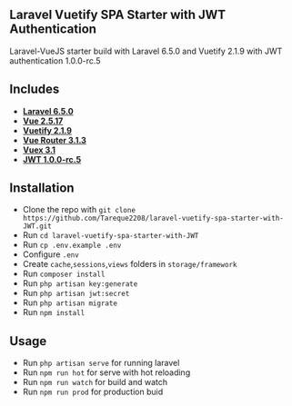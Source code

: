 ## Laravel Vuetify SPA Starter with JWT Authentication

Laravel-VueJS starter build with Laravel 6.5.0 and Vuetify 2.1.9 with JWT authentication 1.0.0-rc.5

## Includes

- **[Laravel 6.5.0](https://laravel.com/docs/6.x)**
- **[Vue 2.5.17](https://vuejs.org/)**
- **[Vuetify 2.1.9](https://vuetifyjs.com/en/getting-started/quick-start)**
- **[Vue Router 3.1.3](https://router.vuejs.org/)**
- **[Vuex 3.1](https://vuex.vuejs.org/)**
- **[JWT 1.0.0-rc.5](https://github.com/tymondesigns/jwt-auth)**

## Installation

<ul>
<li>Clone the repo with <code>git clone https://github.com/Tareque2208/laravel-vuetify-spa-starter-with-JWT.git</code></li>
<li>Run <code>cd laravel-vuetify-spa-starter-with-JWT</code></li>
<li>Run <code>cp .env.example .env</code></li>
<li>Configure <code>.env</code></li>
<li>Create <code>cache</code>,<code>sessions</code>,<code>views</code> folders in <code>storage/framework</code></li>
<li>Run <code>composer install</code></li>
<li>Run <code>php artisan key:generate</code></li>
<li>Run <code>php artisan jwt:secret</code></li>
<li>Run <code>php artisan migrate</code></li>
<li>Run <code>npm install</code></li>
</ul>

## Usage

<ul>
<li>Run <code>php artisan serve</code> for running laravel</li>
<li>Run <code>npm run hot</code> for serve with hot reloading</li>
<li>Run <code>npm run watch</code> for build and watch</li>
<li>Run <code>npm run prod</code> for production buid</li>
</ul>
